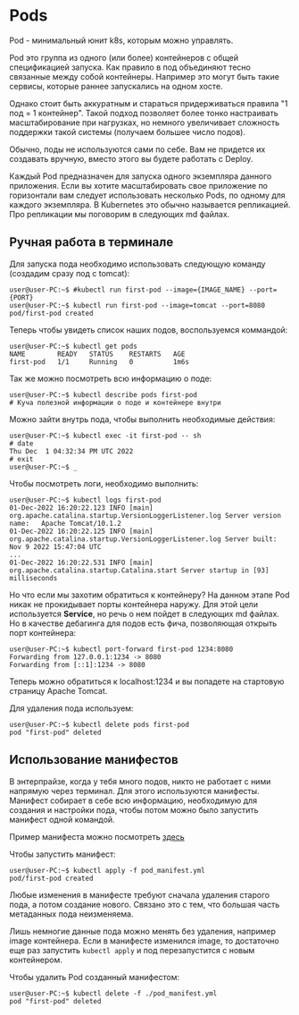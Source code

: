 # Pods
Pod - минимальный юнит k8s, которым можно управлять. 

Pod это группа из одного (или более) контейнеров с общей спецификацией запуска. Как правило в под объединяют тесно
связанные между собой контейнеры. Например это могут быть такие сервисы, которые раннее запускались на одном хосте.

Однако стоит быть аккуратным и стараться придерживаться правила "1 под = 1 контейнер". Такой подход позволяет более
тонко настраивать масштабирование при нагрузках, но немного увеличивает сложность поддержки такой системы (получаем
большее число подов).

Обычно, поды не используются сами по себе. Вам не придется их создавать вручную, вместо этого вы будете работать с 
Deploy.

Каждый Pod предназначен для запуска одного экземпляра данного приложения. Если вы хотите масштабировать свое приложение 
по горизонтали вам следует использовать несколько Pods, по одному для каждого экземпляра. В Kubernetes это обычно 
называется репликацией. Про репликации мы поговорим в следующих md файлах.

## Ручная работа в терминале
Для запуска пода необходимо использовать следующую команду (создадим сразу под с tomcat):

```console
user@user-PC:~$ #kubectl run first-pod --image={IMAGE_NAME} --port={PORT}
user@user-PC:~$ kubectl run first-pod --image=tomcat --port=8080
pod/first-pod created
```

Теперь чтобы увидеть список наших подов, воспользуемся коммандой:
```console
user@user-PC:~$ kubectl get pods
NAME        READY   STATUS    RESTARTS   AGE
first-pod   1/1     Running   0          1m6s
```

Так же можно посмотреть всю информацию о поде:
```console
user@user-PC:~$ kubectl describe pods first-pod
# Куча полезной информации о поде и контейнере внутри 
```

Можно зайти внутрь пода, чтобы выполнить необходимые действия: 
```console
user@user-PC:~$ kubectl exec -it first-pod -- sh
# date
Thu Dec  1 04:32:34 PM UTC 2022
# exit
user@user-PC:~$ _
```

Чтобы посмотреть логи, необходимо выполнить:
```console
user@user-PC:~$ kubectl logs first-pod
01-Dec-2022 16:20:22.123 INFO [main] org.apache.catalina.startup.VersionLoggerListener.log Server version name:   Apache Tomcat/10.1.2
01-Dec-2022 16:20:22.125 INFO [main] org.apache.catalina.startup.VersionLoggerListener.log Server built:          Nov 9 2022 15:47:04 UTC
...
01-Dec-2022 16:20:22.531 INFO [main] org.apache.catalina.startup.Catalina.start Server startup in [93] milliseconds
```

Но что если мы захотим обратиться к контейнеру? На данном этапе Pod никак не прокидывает порты контейнера наружу.
Для этой цели используется **Service**, но речь о нем пойдет в следующих md файлах. Но в качестве дебагинга для подов
есть фича, позволяющая открыть порт контейнера:
```console
user@user-PC:~$ kubectl port-forward first-pod 1234:8080
Forwarding from 127.0.0.1:1234 -> 8080
Forwarding from [::1]:1234 -> 8080
```
Теперь можно обратиться к localhost:1234 и вы попадете на стартовую страницу Apache Tomcat. 

Для удаления пода используем:
```console
user@user-PC:~$ kubectl delete pods first-pod
pod "first-pod" deleted
```

## Использование манифестов
В энтерпрайзе, когда у тебя много подов, никто не работает с ними напрямую через терминал. Для этого используются 
манифесты. Манифест собирает в себе всю информацию, необходимую для создания и настройки пода, чтобы потом можно
было запустить манифест одной командой.

Пример манифеста можно посмотреть [здесь](./manifests/pod_manifest.yml)

Чтобы запустить манифест:
```console
user@user-PC:~$ kubectl apply -f pod_manifest.yml
pod/first-pod created
```

Любые изменения в манифесте требуют сначала удаления старого пода, а потом создание нового. Связано это с тем, что 
большая часть метаданных пода неизменяема.

Лишь немногие данные пода можно менять без удаления, например image контейнера. Если в манифесте изменился image, то 
достаточно еще раз запустить `kubectl apply` и под перезапустится с новым контейнером.

Чтобы удалить Pod созданный манифестом:
```console
user@user-PC:~$ kubectl delete -f ./pod_manifest.yml
pod "first-pod" deleted
```